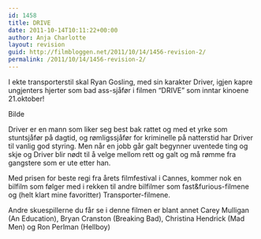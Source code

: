 ```yaml
---
id: 1458
title: DRIVE
date: 2011-10-14T10:11:22+00:00
author: Anja Charlotte
layout: revision
guid: http://filmbloggen.net/2011/10/14/1456-revision-2/
permalink: /2011/10/14/1456-revision-2/
---
```

I ekte transporterstil skal Ryan Gosling, med sin karakter Driver, igjen kapre ungjenters hjerter som bad ass-sjåfør i filmen “DRIVE” som inntar kinoene 21.oktober!

Bilde

Driver er en mann som liker seg best bak rattet og med et yrke som stuntsjåfør på dagtid, og rømligssjåfør for kriminelle på natterstid har Driver til vanlig god styring. Men når en jobb går galt begynner uventede ting og skje og Driver blir nødt til å velge mellom rett og galt og må rømme fra gangstere som er ute etter han.

Med prisen for beste regi fra årets filmfestival i Cannes, kommer nok en bilfilm som følger med i rekken til andre bilfilmer som fast&furious-filmene og (helt klart mine favoritter) Transporter-filmene.

Andre skuespillerne du får se i denne filmen er blant annet Carey Mulligan (An Education), Bryan Cranston (Breaking Bad), Christina Hendrick (Mad Men) og Ron Perlman (Hellboy)

<span class='embed-youtube' style='text-align:center; display: block;'></span>
